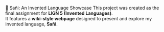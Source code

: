 🧠 Sañi: An Invented Language Showcase
This project was created as the final assignment for **LIGN 5 (Invented Languages)**.  
It features a **wiki-style webpage** designed to present and explore my invented language, **Sañi**.

